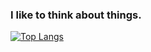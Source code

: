 ### I like to think about things.


[![Top Langs](https://github-readme-stats.vercel.app/api/top-langs/?username=StaniszewskiA&layout=pie)](https://github.com/anuraghazra/github-readme-stats)

<!--
**StaniszewskiA/StaniszewskiA** is a ✨ _special_ ✨ repository because its `README.md` (this file) appears on your GitHub profile.

Here are some ideas to get you started:

- 🔭 I’m currently working on ...
- 🌱 I’m currently learning ...
- 👯 I’m looking to collaborate on ...
- 🤔 I’m looking for help with ...
- 💬 Ask me about ...
- 📫 How to reach me: ...
- 😄 Pronouns: ...
- ⚡ Fun fact: ...
-->
